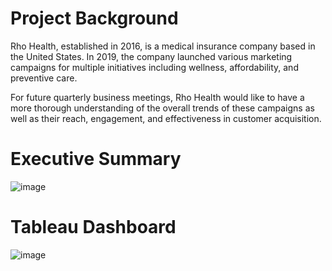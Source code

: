 # Project Background
Rho Health, established in 2016, is a medical insurance company based in the United States. In 2019, the company launched various marketing campaigns for multiple initiatives including wellness, affordability, and preventive care. 

For future quarterly business meetings, Rho Health would like to have a more thorough understanding of the overall trends of these campaigns as well as their reach, engagement, and effectiveness in customer acquisition.

# Executive Summary

![image](https://github.com/user-attachments/assets/baede772-09d7-448c-8ed1-04316ffe2b92)

# Tableau Dashboard

![image](https://github.com/user-attachments/assets/3fd0912d-b60a-48c1-a605-f7fdc4a81089)


